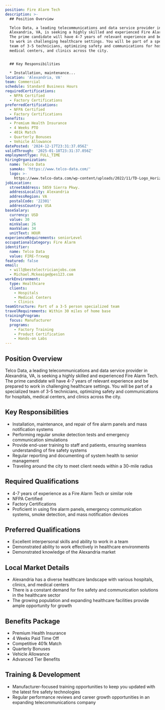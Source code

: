 ```yaml
---
position: Fire Alarm Tech
description: >-
  ## Position Overview

  Telco Data, a leading telecommunications and data service provider in
  Alexandria, VA, is seeking a highly skilled and experienced Fire Alarm Tech.
  The prime candidate will have 4-7 years of relevant experience and be prepared
  to work in challenging healthcare settings. You will be part of a specialized
  team of 3-5 technicians, optimizing safety and communications for hospitals,
  medical centers, and clinics across the city.


  ## Key Responsibilities

  * Installation, maintenance...
location: 'Alexandria, VA'
team: Commercial
schedule: Standard Business Hours
requiredCertifications:
  - NFPA Certified
  - Factory Certifications
preferredCertifications:
  - NFPA Certified
  - Factory Certifications
benefits:
  - Premium Health Insurance
  - 4 Weeks PTO
  - 401k Match
  - Quarterly Bonuses
  - Vehicle Allowance
datePosted: '2024-12-17T23:31:37.056Z'
validThrough: '2025-01-18T23:31:37.056Z'
employmentType: FULL_TIME
hiringOrganization:
  name: Telco Data
  sameAs: 'https://www.telco-data.com/'
  logo: >-
    https://www.telco-data.com/wp-content/uploads/2022/11/TD-Logo_Horizontal_Color.webp
jobLocation:
  streetAddress: 5859 Sierra Pkwy.
  addressLocality: Alexandria
  addressRegion: VA
  postalCode: '22301'
  addressCountry: USA
baseSalary:
  currency: USD
  value: 30
  minValue: 26
  maxValue: 34
  unitText: HOUR
experienceRequirements: seniorLevel
occupationalCategory: Fire Alarm
identifier:
  name: Telco Data
  value: FIRE-frxwqg
featured: false
email:
  - will@bestelectricianjobs.com
  - Michael.Mckeaige@pes123.com
workEnvironment:
  type: Healthcare
  clients:
    - Hospitals
    - Medical Centers
    - Clinics
teamStructure: Part of a 3-5 person specialized team
travelRequirements: Within 30 miles of home base
trainingProgram:
  focus: Manufacturer
  programs:
    - Factory Training
    - Product Certification
    - Hands-on Labs
---
```




## Position Overview
Telco Data, a leading telecommunications and data service provider in Alexandria, VA, is seeking a highly skilled and experienced Fire Alarm Tech. The prime candidate will have 4-7 years of relevant experience and be prepared to work in challenging healthcare settings. You will be part of a specialized team of 3-5 technicians, optimizing safety and communications for hospitals, medical centers, and clinics across the city.

## Key Responsibilities
* Installation, maintenance, and repair of fire alarm panels and mass notification systems
* Performing regular smoke detection tests and emergency communication simulations
* Provide end-user training to staff and patients, ensuring seamless understanding of fire safety systems
* Regular reporting and documenting of system health to senior management
* Traveling around the city to meet client needs within a 30-mile radius

## Required Qualifications
* 4-7 years of experience as a Fire Alarm Tech or similar role 
* NFPA Certified
* Factory Certifications 
* Proficient in using fire alarm panels, emergency communication systems, smoke detection, and mass notification devices

## Preferred Qualifications
* Excellent interpersonal skills and ability to work in a team
* Demonstrated ability to work effectively in healthcare environments
* Demonstrated knowledge of the Alexandria market

## Local Market Details
* Alexandria has a diverse healthcare landscape with various hospitals, clinics, and medical centers
* There is a constant demand for fire safety and communication solutions in the healthcare sector
* The growing population and expanding healthcare facilities provide ample opportunity for growth

## Benefits Package
* Premium Health Insurance
* 4 Weeks Paid Time Off
* Competitive 401k Match 
* Quarterly Bonuses
* Vehicle Allowance
* Advanced Tier Benefits

## Training & Development
* Manufacturer-focused training opportunities to keep you updated with the latest fire safety technologies 
* Regular performance reviews and career growth opportunities in an expanding telecommunications company
